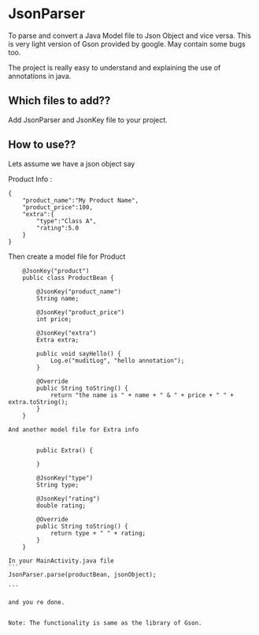 # JsonParser
To parse and convert a Java Model file to Json Object and vice versa. This is very light version of Gson provided by google. May contain some bugs too. 

The project is really easy to understand and explaining the use of annotations in java.


## Which files to add??

Add JsonParser and JsonKey file to your project.


## How to use??

Lets assume we have a json object say

Product Info :
```
{
    "product_name":"My Product Name",
    "product_price":100,
    "extra":{
        "type":"Class A",
        "rating":5.0
    }
}
```

Then create a model file for Product

```
    @JsonKey("product")
    public class ProductBean {

        @JsonKey("product_name")
        String name;

        @JsonKey("product_price")
        int price;

        @JsonKey("extra")
        Extra extra;

        public void sayHello() {
            Log.e("muditLog", "hello annotation");
        }

        @Override
        public String toString() {
            return "the name is " + name + " & " + price + " " + extra.toString();
        }
    }
```
    And another model file for Extra info

```public static class Extra {

        public Extra() {

        }

        @JsonKey("type")
        String type;

        @JsonKey("rating")
        double rating;

        @Override
        public String toString() {
            return type + " " + rating;
        }
    }
 ```


    In your MainActivity.java file
    ```
    JsonParser.parse(productBean, jsonObject);

    ```

    and you re done.


    Note: The functionality is same as the library of Gson.


